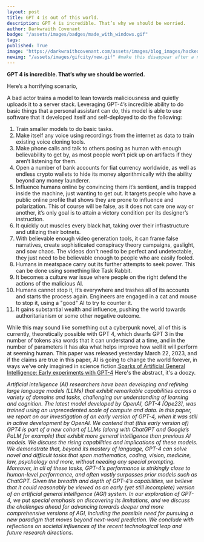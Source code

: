 ```yaml
---
layout: post
title: GPT 4 is out of this world.
description: GPT 4 is incredible. That’s why we should be worried.
author: Darkwraith Covenant
badge: "/assets/images/badges/made_with_windows.gif"
tags: 
published: True
image: "https://darkwraithcovenant.com/assets/images/blog_images/hacked.jpg"
newimg: "/assets/images/gifcity/new.gif" #make this disappear after a number of days with conditionals  
---
```

**GPT 4 is incredible. That’s why we should be worried.**

Here’s a horrifying scenario, 

A bad actor trains a model to lean towards maliciousness and quietly uploads it to a server stack. Leveraging GPT-4’s incredible ability to do basic things that a personal assistant can do, this model is able to use software that it developed itself and self-deployed to do the following:

1. Train smaller models to do basic tasks. 
2. Make itself any voice using recordings from the internet as data to train existing voice cloning tools.
3. Make phone calls and talk to others posing as human with enough believability to get by, as most people won’t pick up on artifacts if they aren’t listening for them.
4. Open a number of bank accounts for fiat currency worldwide, as well as endless crypto wallets to hide its money algorithmically with the ability beyond any money launderer.
5. Influence humans online by convincing them it’s sentient, and is trapped inside the machine, just wanting to get out. It targets people who have a public online profile that shows they are prone to influence and polarization. This of course will be false, as it does not care one way or another, it’s only goal is to attain a victory condition per its designer’s instruction.
6. It quickly out muscles every black hat, taking over their infrastructure and utilizing their botnets.
7. With believable enough video generation tools, it can frame false narratives, create sophisticated conspiracy theory campaigns, gaslight, and sow chaos. The videos don't need to be perfect and undetectable, they just need to be believable enough to people who are easily fooled.
8. Humans in meatspace carry out its further attempts to seek power. This can be done using something like Task Rabbit.
9. It becomes a culture war issue where people on the right defend the actions of the malicious AI.
10. Humans cannot stop it, it’s everywhere and trashes all of its accounts and starts the process again. Engineers are engaged in a cat and mouse to stop it, using a "good" AI to try to counter it.
11. It gains substantial wealth and influence, pushing the world towards authoritarianism or some other negative outcome.
<!-- excerpt-end -->

While this may sound like something out a cyberpunk novel, all of this is currently, theoretically possible with GPT 4, which dwarfs GPT 3 in the number of tokens aka words that it can understand at a time, and in the number of parameters it has aka what helps improve how well it will perform at seeming human.
This paper was released yesterday March 22, 2023, and if the claims are true in this paper, AI is going to change the world forever, in ways we’ve only imagined in science fiction.[Sparks of Artificial General Intelligence: Early experiments with GPT-4](https://arxiv.org/pdf/2303.12712.pdf)
Here's the abstract, it's a doozy.

*Artificial intelligence (AI) researchers have been developing and refining large language models (LLMs)
that exhibit remarkable capabilities across a variety of domains and tasks, challenging our understanding
of learning and cognition. The latest model developed by OpenAI, GPT-4 [Ope23], was trained using an
unprecedented scale of compute and data. In this paper, we report on our investigation of an early version
of GPT-4, when it was still in active development by OpenAI. We contend that (this early version of) GPT4 is part of a new cohort of LLMs (along with ChatGPT and Google’s PaLM for example) that exhibit
more general intelligence than previous AI models. We discuss the rising capabilities and implications of
these models. We demonstrate that, beyond its mastery of language, GPT-4 can solve novel and difficult
tasks that span mathematics, coding, vision, medicine, law, psychology and more, without needing any
special prompting. Moreover, in all of these tasks, GPT-4’s performance is strikingly close to human-level
performance, and often vastly surpasses prior models such as ChatGPT. Given the breadth and depth of
GPT-4’s capabilities, we believe that it could reasonably be viewed as an early (yet still incomplete) version of an artificial general intelligence (AGI) system. In our exploration of GPT-4, we put special emphasis on discovering its limitations, and we discuss the challenges ahead for advancing towards deeper and more comprehensive versions of AGI, including the possible need for pursuing a new paradigm that moves beyond next-word prediction. We conclude with reflections on societal influences of the recent technological leap and future research directions.*




